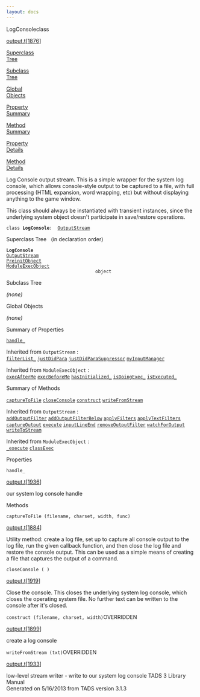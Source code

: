 ```yaml
---
layout: docs
---
```

<span class="title">LogConsole</span><span class="type">class</span>

[output.t](../file/output.t.html)\[[1876](../source/output.t.html#1876)\]

[Superclass  
Tree](#_SuperClassTree_)

[Subclass  
Tree](#_SubClassTree_)

[Global  
Objects](#_ObjectSummary_)

[Property  
Summary](#_PropSummary_)

[Method  
Summary](#_MethodSummary_)

[Property  
Details](#_Properties_)

[Method  
Details](#_Methods_)



Log Console output stream. This is a simple wrapper for the system log
console, which allows console-style output to be captured to a file,
with full processing (HTML expansion, word wrapping, etc) but without
displaying anything to the game window.

This class should always be instantiated with transient instances, since
the underlying system object doesn't participate in save/restore
operations.

`class `**`LogConsole`**` :   `[`OutputStream`](../object/OutputStream.html)



<span id="_SuperClassTree_"></span>



<span class="hdln">Superclass Tree</span>   (in declaration order)



**`LogConsole`**  
[`OutputStream`](../object/OutputStream.html)  
[`PreinitObject`](../object/PreinitObject.html)  
[`ModuleExecObject`](../object/ModuleExecObject.html)  
`                                 object`  
<span id="_SubClassTree_"></span>



<span class="hdln">Subclass Tree</span>  



*(none)* <span id="_ObjectSummary_"></span>



<span class="hdln">Global Objects</span>  



*(none)* <span id="_PropSummary_"></span>



<span class="hdln">Summary of Properties</span>  



[`handle_`](#handle_)

Inherited from `OutputStream` :  
[`filterList_`](../object/OutputStream.html#filterList_) [`justDidPara`](../object/OutputStream.html#justDidPara) [`justDidParaSuppressor`](../object/OutputStream.html#justDidParaSuppressor) [`myInputManager`](../object/OutputStream.html#myInputManager)



Inherited from `ModuleExecObject` :  
[`execAfterMe`](../object/ModuleExecObject.html#execAfterMe) [`execBeforeMe`](../object/ModuleExecObject.html#execBeforeMe) [`hasInitialized_`](../object/ModuleExecObject.html#hasInitialized_) [`isDoingExec_`](../object/ModuleExecObject.html#isDoingExec_) [`isExecuted_`](../object/ModuleExecObject.html#isExecuted_)

<span id="_MethodSummary_"></span>



<span class="hdln">Summary of Methods</span>  



[`captureToFile`](#captureToFile) [`closeConsole`](#closeConsole) [`construct`](#construct) [`writeFromStream`](#writeFromStream)

Inherited from `OutputStream` :  
[`addOutputFilter`](../object/OutputStream.html#addOutputFilter) [`addOutputFilterBelow`](../object/OutputStream.html#addOutputFilterBelow) [`applyFilters`](../object/OutputStream.html#applyFilters) [`applyTextFilters`](../object/OutputStream.html#applyTextFilters) [`captureOutput`](../object/OutputStream.html#captureOutput) [`execute`](../object/OutputStream.html#execute) [`inputLineEnd`](../object/OutputStream.html#inputLineEnd) [`removeOutputFilter`](../object/OutputStream.html#removeOutputFilter) [`watchForOutput`](../object/OutputStream.html#watchForOutput) [`writeToStream`](../object/OutputStream.html#writeToStream)



Inherited from `ModuleExecObject` :  
[`_execute`](../object/ModuleExecObject.html#_execute) [`classExec`](../object/ModuleExecObject.html#classExec)

<span id="_Properties_"></span>



<span class="hdln">Properties</span>  



<span id="handle_"></span>

`handle_`

[output.t](../file/output.t.html)\[[1936](../source/output.t.html#1936)\]



our system log console handle



<span id="_Methods_"></span>



<span class="hdln">Methods</span>  



<span id="captureToFile"></span>

`captureToFile (filename, charset, width, func)`

[output.t](../file/output.t.html)\[[1884](../source/output.t.html#1884)\]



Utility method: create a log file, set up to capture all console output
to the log file, run the given callback function, and then close the log
file and restore the console output. This can be used as a simple means
of creating a file that captures the output of a command.



<span id="closeConsole"></span>

`closeConsole ( )`

[output.t](../file/output.t.html)\[[1919](../source/output.t.html#1919)\]



Close the console. This closes the underlying system log console, which
closes the operating system file. No further text can be written to the
console after it's closed.



<span id="construct"></span>

`construct (filename, charset, width)`<span class="rem">OVERRIDDEN</span>

[output.t](../file/output.t.html)\[[1899](../source/output.t.html#1899)\]



create a log console



<span id="writeFromStream"></span>

`writeFromStream (txt)`<span class="rem">OVERRIDDEN</span>

[output.t](../file/output.t.html)\[[1933](../source/output.t.html#1933)\]



low-level stream writer - write to our system log console
TADS 3 Library Manual  
Generated on 5/16/2013 from TADS version 3.1.3


